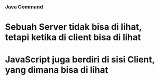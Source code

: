 ### Java Command 

# Sebuah Server tidak bisa di lihat, tetapi ketika di client bisa di lihat
# JavaScript juga berdiri di sisi Client, yang dimana bisa di lihat 